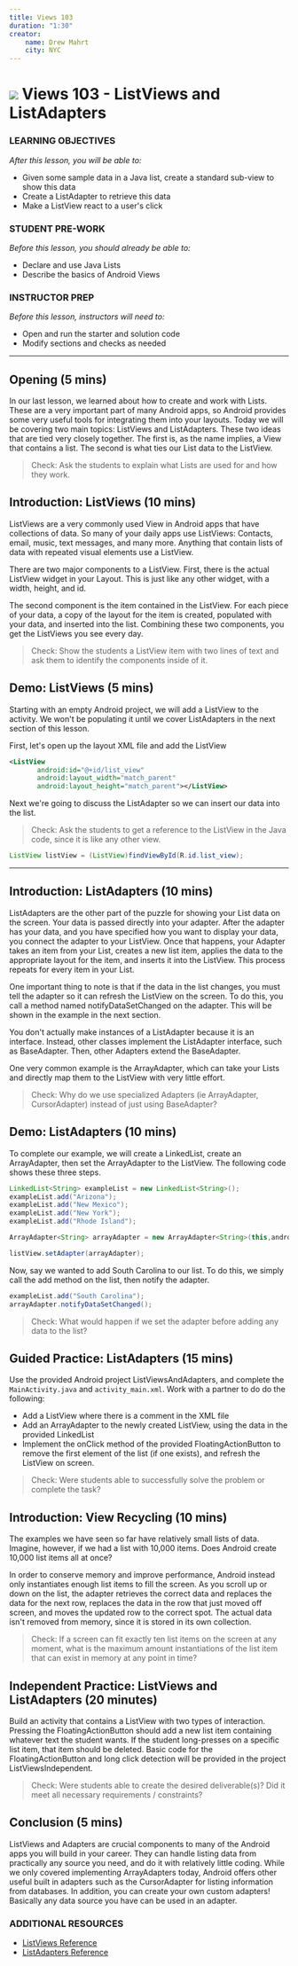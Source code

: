 ```yaml
---
title: Views 103
duration: "1:30"
creator:
    name: Drew Mahrt
    city: NYC
---
```



# ![](https://ga-dash.s3.amazonaws.com/production/assets/logo-9f88ae6c9c3871690e33280fcf557f33.png) Views 103 - ListViews and ListAdapters


### LEARNING OBJECTIVES
*After this lesson, you will be able to:*
- Given some sample data in a Java list, create a standard sub-view to show this data
- Create a ListAdapter to retrieve this data
- Make a ListView react to a user's click

### STUDENT PRE-WORK
*Before this lesson, you should already be able to:*
- Declare and use Java Lists
- Describe the basics of Android Views

### INSTRUCTOR PREP
*Before this lesson, instructors will need to:*
- Open and run the starter and solution code
- Modify sections and checks as needed

---
<a name="opening"></a>
## Opening (5 mins)

In our last lesson, we learned about how to create and work with Lists. These are a very important part of many Android apps, so Android provides some very useful tools for integrating them into your layouts. Today we will be covering two main topics: ListViews and ListAdapters. These two ideas that are tied very closely together. The first is, as the name implies, a View that contains a list. The second is what ties our List data to the ListView.

> Check: Ask the students to explain what Lists are used for and how they work.



<a name="introduction"></a>
## Introduction: ListViews (10 mins)

ListViews are a very commonly used View in Android apps that have collections of data. So many of your daily apps use ListViews: Contacts, email, music, text messages, and many more. Anything that contain lists of data with repeated visual elements use a ListView.

There are two major components to a ListView. First, there is the actual ListView widget in your Layout. This is just like any other widget, with a width, height, and id.

The second component is the item contained in the ListView. For each piece of your data, a copy of the layout for the item is created, populated with your data, and inserted into the list. Combining these two components, you get the ListViews you see every day.

> Check: Show the students a ListView item with two lines of text and ask them to identify the components inside of it.



<a name="demo"></a>
## Demo: ListViews (5 mins)

Starting with an empty Android project, we will add a ListView to the activity. We won't be populating it until we cover ListAdapters in the next section of this lesson.

First, let's open up the layout XML file and add the ListView

``` XML
<ListView
       android:id="@+id/list_view"
       android:layout_width="match_parent"
       android:layout_height="match_parent"></ListView>
```

Next we're going to discuss the ListAdapter so we can insert our data into the list.

> Check:  Ask the students to get a reference to the ListView in the Java code, since it is like any other view.

```java
ListView listView = (ListView)findViewById(R.id.list_view);
```

***

<a name="introduction"></a>
## Introduction: ListAdapters (10 mins)

ListAdapters are the other part of the puzzle for showing your List data on the screen. Your data is passed directly into your adapter. After the adapter has your data, and you have specified how you want to display your data, you connect the adapter to your ListView. Once that happens, your Adapter takes an item from your List, creates a new list item, applies the data to the appropriate layout for the item, and inserts it into the ListView. This process repeats for every item in your List.

One important thing to note is that if the data in the list changes, you must tell the adapter so it can refresh the ListView on the screen. To do this, you call a method named notifyDataSetChanged on the adapter. This will be shown in the example in the next section.

You don't actually make instances of a ListAdapter because it is an interface. Instead, other classes implement the ListAdapter interface, such as BaseAdapter. Then, other Adapters extend the BaseAdapter.

One very common example is the ArrayAdapter, which can take your Lists and directly map them to the ListView with very little effort.

> Check: Why do we use specialized Adapters (ie ArrayAdapter, CursorAdapter) instead of just using BaseAdapter?



<a name="demo"></a>
## Demo: ListAdapters (10 mins)

To complete our example, we will create a LinkedList, create an ArrayAdapter, then set the ArrayAdapter to the ListView. The following code shows these three steps.

```java
LinkedList<String> exampleList = new LinkedList<String>();
exampleList.add("Arizona");
exampleList.add("New Mexico");
exampleList.add("New York");
exampleList.add("Rhode Island");

ArrayAdapter<String> arrayAdapter = new ArrayAdapter<String>(this,android.R.layout.simple_list_item_1,exampleList);

listView.setAdapter(arrayAdapter);
```
Now, say we wanted to add South Carolina to our list. To do this, we simply call the add method on the list, then notify the adapter.

``` java
exampleList.add("South Carolina");
arrayAdapter.notifyDataSetChanged();
```

> Check: What would happen if we set the adapter before adding any data to the list?


<a name="guided-practice"></a>
## Guided Practice: ListAdapters (15 mins)

Use the provided Android project ListViewsAndAdapters, and complete the `MainActivity.java` and `activity_main.xml`. Work with a partner to do do the following:

- Add a ListView where there is a comment in the XML file
- Add an ArrayAdapter to the newly created ListView, using the data in the provided LinkedList
- Implement the onClick method of the provided FloatingActionButton to remove the first element of the list (if one exists), and refresh the ListView on screen.

> Check: Were students able to successfully solve the problem or complete the task?

<a name="introduction"></a>
## Introduction: View Recycling (10 mins)

The examples we have seen so far have relatively small lists of data. Imagine, however, if we had a list with 10,000 items. Does Android create 10,000 list items all at once?

In order to conserve memory and improve performance, Android instead only instantiates enough list items to fill the screen. As you scroll up or down on the list, the adapter retrieves the correct data and replaces the data for the next row, replaces the data in the row that just moved off screen, and moves the updated row to the correct spot. The actual data isn't removed from memory, since it is stored in its own collection.

> Check: If a screen can fit exactly ten list items on the screen at any moment, what is the maximum amount instantiations of the list item that can exist in memory at any point in time?


<a name="ind-practice"></a>
## Independent Practice: ListViews and ListAdapters (20 minutes)

Build an activity that contains a ListView with two types of interaction. Pressing the FloatingActionButton should add a new list item containing whatever text the student wants. If the student long-presses on a specific list item, that item should be deleted. Basic code for the FloatingActionButton and long click detection will be provided in the project ListViewsIndependent.

> Check: Were students able to create the desired deliverable(s)? Did it meet all necessary requirements / constraints?

<a name="conclusion"></a>
## Conclusion (5 mins)

ListViews and Adapters are crucial components to many of the Android apps you will build in your career. They can handle listing data from practically any source you need, and do it with relatively little coding. While we only covered implementing ArrayAdapters today, Android offers other useful built in adapters such as the CursorAdapter for listing information from databases. In addition, you can create your own custom adapters! Basically any data source you have can be used in an adapter.



### ADDITIONAL RESOURCES
- [ListViews Reference](http://developer.android.com/reference/android/widget/ListView.html)
- [ListAdapters Reference](http://developer.android.com/reference/android/widget/ListAdapter.html)
